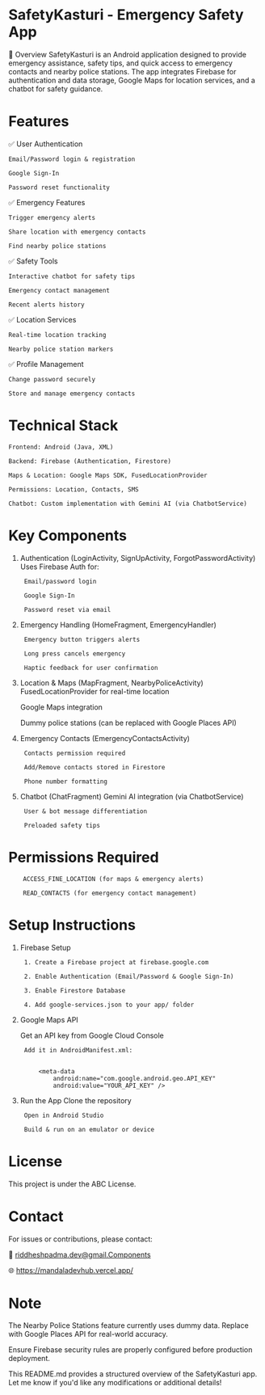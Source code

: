 # SafetyKasturi - Emergency Safety App
📌 Overview
SafetyKasturi is an Android application designed to provide emergency assistance, safety tips, and quick access to emergency contacts and nearby police stations. The app integrates Firebase for authentication and data storage, Google Maps for location services, and a chatbot for safety guidance.

# Features

✅ User Authentication

    Email/Password login & registration

    Google Sign-In

    Password reset functionality

✅ Emergency Features

    Trigger emergency alerts

    Share location with emergency contacts

    Find nearby police stations

✅ Safety Tools

    Interactive chatbot for safety tips

    Emergency contact management

    Recent alerts history

✅ Location Services

    Real-time location tracking

    Nearby police station markers

✅ Profile Management

    Change password securely

    Store and manage emergency contacts

# Technical Stack
    Frontend: Android (Java, XML)

    Backend: Firebase (Authentication, Firestore)

    Maps & Location: Google Maps SDK, FusedLocationProvider

    Permissions: Location, Contacts, SMS

    Chatbot: Custom implementation with Gemini AI (via ChatbotService)

# Key Components
1. Authentication (LoginActivity, SignUpActivity, ForgotPasswordActivity)
Uses Firebase Auth for:

        Email/password login

        Google Sign-In

        Password reset via email

2. Emergency Handling (HomeFragment, EmergencyHandler)

        Emergency button triggers alerts

        Long press cancels emergency

        Haptic feedback for user confirmation

3. Location & Maps (MapFragment, NearbyPoliceActivity)
FusedLocationProvider for real-time location

    Google Maps integration

    Dummy police stations (can be replaced with Google Places API)

4. Emergency Contacts (EmergencyContactsActivity)
    
        Contacts permission required

        Add/Remove contacts stored in Firestore

        Phone number formatting

5. Chatbot (ChatFragment)
        Gemini AI integration (via ChatbotService)

        User & bot message differentiation

        Preloaded safety tips

# Permissions Required
        ACCESS_FINE_LOCATION (for maps & emergency alerts)

        READ_CONTACTS (for emergency contact management)

# Setup Instructions
1. Firebase Setup
        
        1. Create a Firebase project at firebase.google.com

        2. Enable Authentication (Email/Password & Google Sign-In)

        3. Enable Firestore Database

        4. Add google-services.json to your app/ folder


2. Google Maps API
    
    Get an API key from Google Cloud Console

        Add it in AndroidManifest.xml:


            <meta-data
                android:name="com.google.android.geo.API_KEY"
                android:value="YOUR_API_KEY" />

3. Run the App
        Clone the repository

        Open in Android Studio

        Build & run on an emulator or device
# License
This project is under the ABC License.

# Contact
For issues or contributions, please contact:

📩 riddheshpadma.dev@gmail.Components

🌐 https://mandaladevhub.vercel.app/

# Note
The Nearby Police Stations feature currently uses dummy data. Replace with Google Places API for real-world accuracy.

Ensure Firebase security rules are properly configured before production deployment.

This README.md provides a structured overview of the SafetyKasturi app. Let me know if you'd like any modifications or additional details! 
